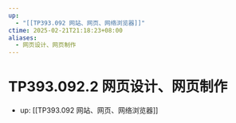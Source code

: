 ```yaml
---
up:
  - "[[TP393.092 网站、网页、网络浏览器]]"
ctime: 2025-02-21T21:18:23+08:00
aliases:
  - 网页设计、网页制作
---
```


# TP393.092.2 网页设计、网页制作

- up: [[TP393.092 网站、网页、网络浏览器]]
